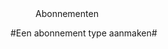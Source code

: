 <properties>
	<page>
		<title>Abonnementen</title>
	</page>
	<menu>
		<position>Abonnementen</position>
		<title>Introductie</title>
	</menu>
</properties>

#Een abonnement type aanmaken#
<description>
